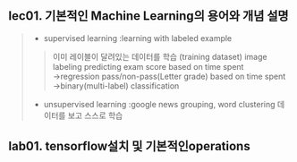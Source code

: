 ## lec01. 기본적인 Machine Learning의 용어와 개념 설명
> * supervised learning :learning with labeled example 
>> 이미 레이블이 달려있는 데이터를 학습  (training dataset)
>> image labeling
>> predicting exam score based on time spent →regression
>> pass/non-pass(Letter grade) based on time spent →binary(multi-label) classification
> * unsupervised learning :google news grouping, word clustering 
>  데이터를 보고 스스로 학습

## lab01. tensorflow설치 및 기본적인operations
